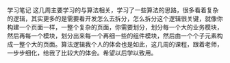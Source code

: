 学习笔记
这几周主要学习的与算法相关，学习了一些算法的思路，很多看着复杂的逻辑，其实更多的是需要看开发怎么去拆分，怎么拆分这个逻辑很关键，就像你构建一个页面一样，一整个复杂的页面，你需要划分，划分每一个大的业务模块，然后再每一个模块，划分出来每一个再细一些的组件模块，然后由一个个子元素构成一整个大的页面。算法逻辑我个人的体会也是如此，这几周的课程，跟着老师，一步步细化，给我了比较大的体会。希望以后学以致用。